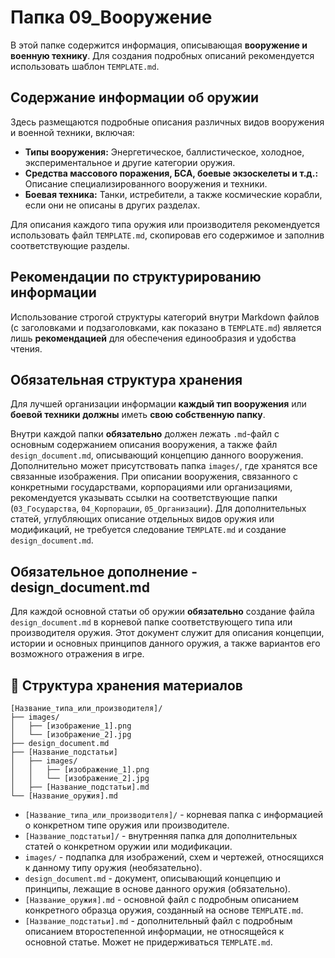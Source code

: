 # Папка 09_Вооружение

В этой папке содержится информация, описывающая **вооружение и военную технику**. Для создания подробных описаний рекомендуется использовать шаблон `TEMPLATE.md`.

## Содержание информации об оружии

Здесь размещаются подробные описания различных видов вооружения и военной техники, включая:

- **Типы вооружения:** Энергетическое, баллистическое, холодное, экспериментальное и другие категории оружия.
- **Средства массового поражения, БСА, боевые экзоскелеты и т.д.:** Описание специализированного вооружения и техники.
- **Боевая техника:** Танки, истребители, а также космические корабли, если они не описаны в других разделах.

Для описания каждого типа оружия или производителя рекомендуется использовать файл `TEMPLATE.md`, скопировав его содержимое и заполнив соответствующие разделы.

## Рекомендации по структурированию информации

Использование строгой структуры категорий внутри Markdown файлов (с заголовками и подзаголовками, как показано в `TEMPLATE.md`) является лишь **рекомендацией** для обеспечения единообразия и удобства чтения.

## Обязательная структура хранения

Для лучшей организации информации **каждый тип вооружения** или **боевой техники** **должны** иметь **свою собственную папку**.

Внутри каждой папки **обязательно** должен лежать `.md`-файл с основным содержанием описания вооружения, а также файл `design_document.md`, описывающий концепцию данного вооружения. Дополнительно может присутствовать папка `images/`, где хранятся все связанные изображения. При описании вооружения, связанного с конкретными государствами, корпорациями или организациями, рекомендуется указывать ссылки на соответствующие папки (`03_Государства`, `04_Корпорации`, `05_Организации`). Для дополнительных статей, углубляющих описание отдельных видов оружия или модификаций, не требуется следование `TEMPLATE.md` и создание `design_document.md`.

## Обязательное дополнение - design_document.md

Для каждой основной статьи об оружии **обязательно** создание файла `design_document.md` в корневой папке соответствующего типа или производителя оружия. Этот документ служит для описания концепции, истории и основных принципов данного оружия, а также вариантов его возможного отражения в игре.

## 📁 Структура хранения материалов

```
[Название_типа_или_производителя]/
├── images/
│   ├── [изображение_1].png
│   └── [изображение_2].jpg
├── design_document.md
├── [Название_подстатьи]
│   ├── images/
│   │   ├── [изображение_1].png
│   │   └── [изображение_2].jpg
│   ├── [Название_подстатьи].md
└── [Название_оружия].md
```

- `[Название_типа_или_производителя]/` - корневая папка с информацией о конкретном типе оружия или производителе.
- `[Название_подстатьи]/` - внутренняя папка для дополнительных статей о конкретном оружии или модификации.
- `images/` - подпапка для изображений, схем и чертежей, относящихся к данному типу оружия (необязательно).
- `design_document.md` - документ, описывающий концепцию и принципы, лежащие в основе данного оружия (обязательно).
- `[Название_оружия].md` - основной файл с подробным описанием конкретного образца оружия, созданный на основе `TEMPLATE.md`.
- `[Название_подстатьи].md` - дополнительный файл с подробным описанием второстепенной информации, не относящейся к основной статье. Может не придерживаться `TEMPLATE.md`.
